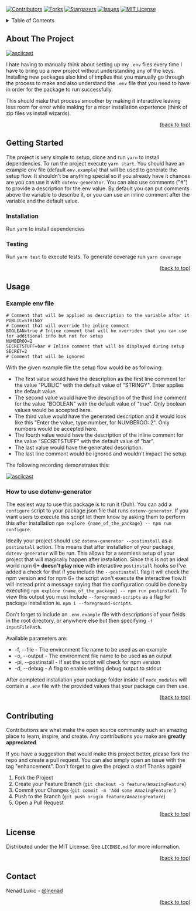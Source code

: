 <!-- PROJECT SHIELDS -->
<!--
*** I'm using markdown "reference style" links for readability.
*** Reference links are enclosed in brackets [ ] instead of parentheses ( ).
*** See the bottom of this document for the declaration of the reference variables
*** for contributors-url, forks-url, etc. This is an optional, concise syntax you may use.
*** https://www.markdownguide.org/basic-syntax/#reference-style-links
-->
[![Contributors][contributors-shield]][contributors-url]
[![Forks][forks-shield]][forks-url]
[![Stargazers][stars-shield]][stars-url]
[![Issues][issues-shield]][issues-url]
[![MIT License][license-shield]][license-url]

<!-- TABLE OF CONTENTS -->
<details>
  <summary>Table of Contents</summary>
  <ol>
    <li>
      <a href="#about-the-project">About The Project</a>
    </li>
    <li>
      <a href="#getting-started">Getting Started</a>
      <ul>
        <li><a href="#prerequisites">Prerequisites</a></li>
        <li><a href="#installation">Installation</a></li>
        <li><a href="#testing">Testing</a></li>
      </ul>
    </li>
    <li><a href="#usage">Usage</a></li>
    <li><a href="#roadmap">Roadmap</a></li>
    <li><a href="#contributing">Contributing</a></li>
    <li><a href="#license">License</a></li>
    <li><a href="#contact">Contact</a></li>
  </ol>
</details>


<!-- ABOUT THE PROJECT -->
## About The Project

[![asciicast](https://asciinema.org/a/598648.svg)](https://asciinema.org/a/598648)

I hate having to manually think about setting up my `.env` files every time I have to bring up a new project without understanding any of the keys. Installing new packages also kind of implies that you manually go through the process to make and also understand the `.env` file that you need to have in order for the package to run successfully. 

This should make that process smoother by making it interactive leaving less room for error while making for a nicer installation experience (think of zip files vs install wizards).

<p align="right">(<a href="#readme-top">back to top</a>)</p>

<!-- GETTING STARTED -->
## Getting Started

The project is very simple to setup, clone and run `yarn` to install dependencies. To run the project execute `yarn start`. You should have an example env file (default `env.example`) that will be used to generate the setup flow. It shouldn't be anything special so if you already have it chances are you can use it with `dotenv-generator`. You can also use comments ("#") to provide a description for the env value. By default you can put comments above the variable to describe it, or you can use an inline comment after the variable and the default value. 

### Installation

Run `yarn` to install dependencies

### Testing

Run `yarn test` to execute tests. To generate coverage run `yarn coverage`

<p align="right">(<a href="#readme-top">back to top</a>)</p>

<!-- USAGE EXAMPLES -->
## Usage

### Example env file

```env
# Comment that will be applied as description to the variable after it
PUBLIC=STRINGY
# Comment that will override the inline comment
BOOLEAN=true # Inline comment that will be overriden that you can use for additional info but not for setup
NUMBEROO=2
SECRETSTUFF=bar # Inline comment that will be displayed during setup
SECRET=2
# Comment that will be ignored
```

With the given example file the setup flow would be as following:

* The first value would have the description as the first line comment for the value "PUBLIC" with the default value of "STRINGY". Enter applies the default value.
* The second value would have the description of the third line comment for the value "BOOLEAN" with the default value of "true". Only boolean values would be accepted here.
* The third value would have the generated description and it would look like this "Enter the value, type number, for NUMBEROO: 2". Only numbers would be accepted here.
* The fourth value would have the description of the inline comment for the value "SECRETSTUFF" with the default value of "bar".
* The last value would have the generated description.
* The last line comment would be ignored and wouldn't impact the setup.

The following recording demonstrates this:

[![asciicast](https://asciinema.org/a/598649.svg)](https://asciinema.org/a/598649)

### How to use dotenv-generator

The easiest way to use this package is to run it (Duh). You can add a `configure` script to your package.json file that runs `dotenv-generator`. If you want users to execute this script let them know by asking them to perform this after installation `npm explore {name_of_the_package} -- npm run configure`.

Ideally your project should use `dotenv-generator --postinstall` as a `postinstall` action. This means that after installation of your package, `dotenv-generator` will be run. This allows for a seamless setup of your project that will magically happen after installation. Since this is not an ideal world npm 6+ **doesn't play nice** with interactive `postinstall` hooks so I've added a check for that if you include the `--postinstall` flag it will check the npm version and for npm 6+ the script won't execute the interactive flow.It will instead print a message saying that the configuration could be done by executing `npm explore {name_of_the_package} -- npm run postinstall`. To view this output you must include `--foreground-scripts` as a flag for package installation ie. `npm i --foreground-scripts`.

Don't forget to include an `.env.example` file with descriptions of your fields in the root directory, or anywhere else but then specifying `-f inputFilePath`.

Available parameters are:
  * -f, --file <env-template-file> - The environment file name to be used as an example
  * -o, --output <env-output-file> - The environment file name to be used as an output
  * -pi, --postinstall - If set the script will check for npm version
  * -d, --debug - A flag to enable writing debug output to stdout

After completed installation your package folder inside of `node_modules` will contain a `.env` file with the provided values that your package can then use.

<p align="right">(<a href="#readme-top">back to top</a>)</p>


<!-- CONTRIBUTING -->
## Contributing

Contributions are what make the open source community such an amazing place to learn, inspire, and create. Any contributions you make are **greatly appreciated**.

If you have a suggestion that would make this project better, please fork the repo and create a pull request. You can also simply open an issue with the tag "enhancement".
Don't forget to give the project a star! Thanks again!

1. Fork the Project
2. Create your Feature Branch (`git checkout -b feature/AmazingFeature`)
3. Commit your Changes (`git commit -m 'Add some AmazingFeature'`)
4. Push to the Branch (`git push origin feature/AmazingFeature`)
5. Open a Pull Request

<p align="right">(<a href="#readme-top">back to top</a>)</p>



<!-- LICENSE -->
## License

Distributed under the MIT License. See `LICENSE.md` for more information.

<p align="right">(<a href="#readme-top">back to top</a>)</p>



<!-- CONTACT -->
## Contact

Nenad Lukic - [@lnenad](https://github.com/lnenad)

<p align="right">(<a href="#readme-top">back to top</a>)</p>



<!-- MARKDOWN LINKS & IMAGES -->
<!-- https://www.markdownguide.org/basic-syntax/#reference-style-links -->
[contributors-shield]: https://img.shields.io/github/contributors/lnenad/env-generator?style=for-the-badge
[contributors-url]: https://github.com/lnenad/env-generator/graphs/contributors
[forks-shield]: https://img.shields.io/github/forks/lnenad/env-generator?style=for-the-badge
[forks-url]: https://github.com/lnenad/env-generator/network/members
[stars-shield]: https://img.shields.io/github/stars/lnenad/env-generator?style=for-the-badge
[stars-url]: https://github.com/lnenad/env-generator/stargazers
[issues-shield]: https://img.shields.io/github/issues/lnenad/env-generator?style=for-the-badge
[issues-url]: https://github.com/lnenad/env-generator/issues
[license-shield]: https://img.shields.io/github/license/lnenad/env-generator?style=for-the-badge
[license-url]: https://github.com/lnenad/env-generator/blob/master/LICENSE.md
[linkedin-shield]: https://img.shields.io/badge/-LinkedIn-black.svg?style=for-the-badge&logo=linkedin&colorB=555
[linkedin-url]: https://linkedin.com/in/othneildrew
[product-screenshot]: images/screenshot.png
